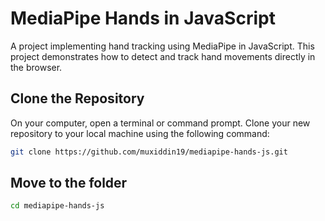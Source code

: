 # MediaPipe Hands in JavaScript

A project implementing hand tracking using MediaPipe in JavaScript. This project demonstrates how to detect and track hand movements directly in the browser.

## Clone the Repository

On your computer, open a terminal or command prompt. Clone your new repository to your local machine using the following command:

```bash
git clone https://github.com/muxiddin19/mediapipe-hands-js.git
```
## Move to the folder
```bash
cd mediapipe-hands-js
```

